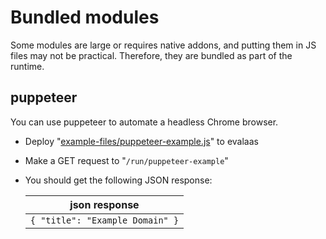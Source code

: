 # Bundled modules

Some modules are large or requires native addons, and putting them in JS files may not be practical. Therefore, they are bundled as part of the runtime.

## puppeteer

You can use puppeteer to automate a headless Chrome browser.

* Deploy "[example-files/puppeteer-example.js](example-files/puppeteer-example.js)" to evalaas
* Make a GET request to "`/run/puppeteer-example`"
* You should get the following JSON response:

  | json response    |
  |------------------|
  | `{ "title": "Example Domain" }` |
